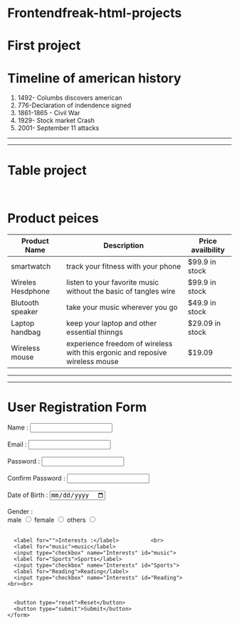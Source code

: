 # Frontendfreak-html-projects
 <h1>First project</h1>
<!DOCTYPE html>
<html lang="en">
  <head>
    <meta charset="UTF-8" />
    <meta name="viewport" content="width=device-width, initial-scale=1.0" />
    <title>Time line</title>
  </head>
  <body>
    <h1>Timeline of american history</h1>
    <ol>
      <li>1492- Columbs discovers american</li>
      <li>776-Declaration of indendence signed</li>
      <li>1861-1865 - Civil War</li>
      <li>1929- Stock market Crash</li>
      <li>2001- September 11 attacks</li>
    </ol>
  </body>
</html>

<hr/> <hr/>

<h1>Table project</h1>                                                                                                                                      <br/>

<!DOCTYPE html>
<html lang="en">
  <head>
    <meta charset="UTF-8" />
    <meta name="viewport" content="width=device-width, initial-scale=1.0" />
    <title>Html table aasigment</title>
  </head>
  <body>
    <h1>Product peices</h1>
    <table>
      <thead>
        <tr>
          <th>Product Name</th>
          <th>Description</th>
          <th>Price availbility</th>
        </tr>
      </thead>
      <tbody>
        <tr>
          <td>smartwatch</td>
          <td>track your fitness with your phone</td>
          <td>$99.9 in stock</td>
        </tr>
        <tr>
          <td>Wireles Hesdphone</td>
          <td>
            listen to your favorite music without the basic of tangles wire 
          </td>
          <td>$99.9 in stock</td>
        </tr>
        <tr>
          <td>Blutooth speaker</td>
          <td>take your music wherever you go</td>
          <td>$49.9 in stock</td>
        </tr>
        <tr></tr>
        <tr>
          <td>Laptop handbag</td>
          <td>keep your laptop and other essential thinngs</td>
          <td>$29.09 in stock</td>
        </tr>
        <tr>
          <td>Wireless mouse</td>
          <td>
            experience freedom of wireless with this ergonic and reposive
            wireless mouse
          </td>
          <td>$19.09</td>
        </tr>
      </tbody>
    </table>
  </body>

 <hr/>   <hr/>


 <!DOCTYPE html>
<html lang="en">
  <head>
    <meta charset="UTF-8" />
    <meta name="viewport" content="width=device-width, initial-scale=1.0" />
    <title>Form</title>
  </head>
  <body>
    <h1>User Registration Form</h1>
    <form>
      <label for="Name">Name :</label>
      <input type="text" id=" Name" />                                <br/> <br />
      <label for="Email">Email :</label>
      <input type="text" id="Email" />                                <br/><br />
      <label for="Password">Password :</label>
      <input type="text" id="Password" />                               <br><br>
      <label for="Confirm Password">Confirm Password :</label>
      <input type="text" id="Confirm Password">                        <br><br>
      <label for="Date of Birth">Date of Birth : </label>
      <input type="date" name="" id="Date of Birth">                   <br><br>
      <label for="">Gender :</label>                            <br>
       <label for="male">male</label>
      <input type="radio" name="Gender" id="male">
      <label for="female">female</label>
      <input type="radio" name="Gender" id="female">
      <label for="others">others</label>
      <input type="radio" name="Gender" id="others">         <br><br>



      <label for="">Interests :</label>          <br>
      <label for="music">music</label>
      <input type="checkbox" name="Interests" id="music">
      <label for="Sports">Sports</label>
      <input type="checkbox" name="Interests" id="Sports">
      <label for="Reading">Reading</label>
      <input type="checkbox" name="Interests" id="Reading">                  <br><br>


      <button type="reset">Reset</button>
      <button type="submit">Submit</button>
    </form>
  </body>
</html>

